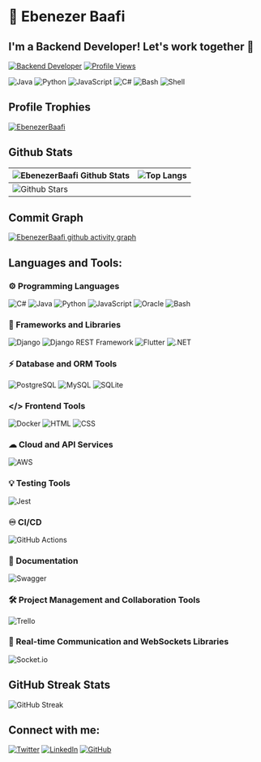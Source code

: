 # 🐐 Ebenezer Baafi
## I'm a Backend Developer! Let's work together 🚀

[![Backend Developer](https://img.shields.io/badge/Backend%20Developer-green?style=for-the-badge)](https://github.com/EbenezerBaafi)
[![Profile Views](https://komarev.com/ghpvc/?username=EbenezerBaafi&style=for-the-badge&color=blue)](https://github.com/EbenezerBaafi)

<div>

  ![Java](https://img.shields.io/badge/Java-007396?style=for-the-badge&logo=java&logoColor=white)
  ![Python](https://img.shields.io/badge/Python-3776AB?style=for-the-badge&logo=python&logoColor=white)
  ![JavaScript](https://img.shields.io/badge/JavaScript-323330?style=for-the-badge&logo=javascript&logoColor=F7DF1E)
  ![C#](https://img.shields.io/badge/C%23-239120?style=for-the-badge&logo=c-sharp&logoColor=white)
  ![Bash](https://img.shields.io/badge/Bash-121011?style=for-the-badge&logo=gnu-bash&logoColor=white)
  ![Shell](https://img.shields.io/badge/Shell-999349?style=for-the-badge&logo=gnu-shell&logoColor=white)

  
</div>

## Profile Trophies

<p align="left"> <a href="https://github.com/EbenezerBaafi/github-profile-trophy"><img src="https://github-profile-trophy.vercel.app/?username=EbenezerBaafi" alt="EbenezerBaafi" /></a> </p>

## Github Stats
  
| ![EbenezerBaafi Github Stats](https://github-readme-stats.vercel.app/api?username=EbenezerBaafi&show_icons=true&theme=radical) | ![Top Langs](https://github-readme-stats.vercel.app/api/top-langs/?username=EbenezerBaafi&langs_count=8&theme=radical&layout=compact) |
| ----------------------------------------------------------------------------------------------------------------------------- | --------------------------------------------------------------------------------------------------------------------------------------------------------- |
| ![Github Stars](http://github-profile-summary-cards.vercel.app/api/cards/productive-time?username=EbenezerBaafi&theme=radical&utcOffset=8) |

## Commit Graph
[![EbenezerBaafi github activity graph](https://github-readme-activity-graph.vercel.app/graph?username=EbenezerBaafi&bg_color=d4d1ff&color=4c749e&line=9e4c59&point=40413e&area=true&hide_border=true)](https://github.com/EbenezerBaafi/github-readme-activity-graph)


## Languages and Tools:
### ⚙️ Programming Languages
![C#](https://img.shields.io/badge/C%23-239120?style=for-the-badge&logo=c-sharp&logoColor=white)
![Java](https://img.shields.io/badge/Java-007396?style=for-the-badge&logo=java&logoColor=white)
![Python](https://img.shields.io/badge/Python-FFD43B?style=for-the-badge&logo=python&logoColor=blue)
![JavaScript](https://img.shields.io/badge/JavaScript-323330?style=for-the-badge&logo=javascript&logoColor=F7DF1E)
![Oracle](https://img.shields.io/badge/Oracle%20Database-F80000?style=for-the-badge&logo=oracle&logoColor=white)
![Bash](https://img.shields.io/badge/Bash-121011?style=for-the-badge&logo=gnu-bash&logoColor=white)




### 🚀 Frameworks and Libraries
![Django](https://img.shields.io/badge/Django-092E20?style=for-the-badge&logo=django&logoColor=white)
![Django REST Framework](https://img.shields.io/badge/Django%20REST%20Framework-ff1709?style=for-the-badge&logo=django&logoColor=white)
![Flutter](https://img.shields.io/badge/Flutter-02569B?style=for-the-badge&logo=flutter&logoColor=white)
![.NET](https://img.shields.io/badge/.NET-512BD4?style=for-the-badge&logo=dotnet&logoColor=white)


### ⚡ Database and ORM Tools
![PostgreSQL](https://img.shields.io/badge/PostgreSQL-336791?style=for-the-badge&logo=postgresql&logoColor=white)
![MySQL](https://img.shields.io/badge/MySQL-4479A1?style=for-the-badge&logo=mysql&logoColor=white)
![SQLite](https://img.shields.io/badge/SQLite-003B57?style=for-the-badge&logo=sqlite&logoColor=white)


### </> Frontend Tools
![Docker](https://img.shields.io/badge/Docker-2496ED?style=for-the-badge&logo=docker&logoColor=white)
![HTML](https://img.shields.io/badge/HTML-E34F26?style=for-the-badge&logo=html5&logoColor=white)
![CSS](https://img.shields.io/badge/CSS-1572B6?style=for-the-badge&logo=css3&logoColor=white)

### ☁ Cloud and API Services
![AWS](https://img.shields.io/badge/Amazon_AWS-FF9900?style=for-the-badge&logo=amazonaws&logoColor=white)

### 💡 Testing Tools
![Jest](https://img.shields.io/badge/Jest-C21325?style=for-the-badge&logo=jest&logoColor=white)

### ♾️ CI/CD
![GitHub Actions](https://img.shields.io/badge/GitHub_Actions-2088FF?style=for-the-badge&logo=github-actions&logoColor=white)

### 📝 Documentation
![Swagger](https://img.shields.io/badge/Swagger-85EA2D?style=for-the-badge&logo=Swagger&logoColor=white)

### 🛠 Project Management and Collaboration Tools
![Trello](https://img.shields.io/badge/Trello-0052CC?style=for-the-badge&logo=trello&logoColor=white)

### 🔁 Real-time Communication and WebSockets Libraries
![Socket.io](https://img.shields.io/badge/Socket.io-010101?&style=for-the-badge&logo=Socket.io&logoColor=white)

## GitHub Streak Stats
![GitHub Streak](https://github-readme-streak-stats.herokuapp.com/?user=EbenezerBaafi&theme=dark&hide_border=true&date_format=M%20j%5B%2C%20Y%5D)


## Connect with me:
[![Twitter](https://img.shields.io/badge/Twitter-1DA1F2?style=for-the-badge&logo=twitter&logoColor=white)](https://twitter.com/2_cedi__)
[![LinkedIn](https://img.shields.io/badge/LinkedIn-0077B5?style=for-the-badge&logo=linkedin&logoColor=white)](https://linkedin.com/in/EbenezerBaafi)
[![GitHub](https://img.shields.io/badge/GitHub-181717?style=for-the-badge&logo=github&logoColor=white)](https://github.com/EbenezerBaafi)
